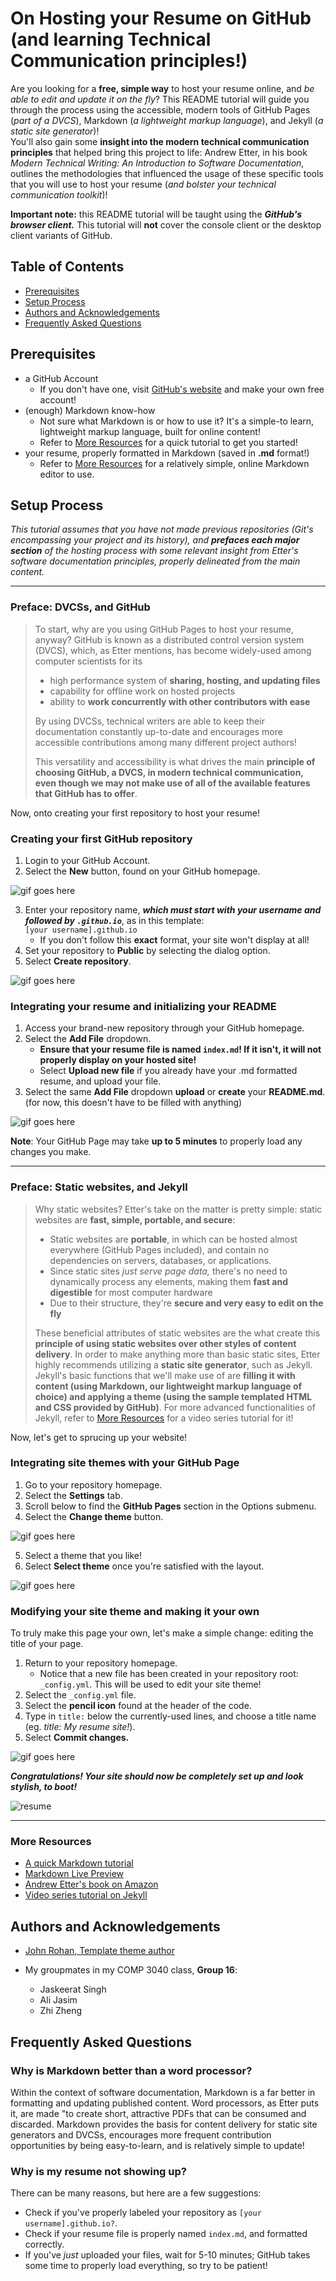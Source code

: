 # On Hosting your Resume on GitHub (and learning Technical Communication principles!)

Are you looking for a **free, simple way** to host your resume online, and *be able to edit and update it on the fly*? This README tutorial will guide you through the process using the accessible, modern tools of GitHub Pages (*part of a DVCS*), Markdown (*a lightweight markup language*), and Jekyll (*a static site generator*)!  
You'll also gain some **insight into the modern technical communication principles** that helped bring this project to life: Andrew Etter, in his book *Modern Technical Writing: An Introduction to Software Documentation*, outlines the methodologies that influenced the usage of these specific tools that you will use to host your resume (*and bolster your technical communication toolkit*)! 

**Important note:** this README tutorial will be taught using the ***GitHub's browser client.*** This tutorial will **not** cover the console client or the desktop client variants of GitHub.

## Table of Contents
* [Prerequisites](#prerequisites)
* [Setup Process](#setup-process)
* [Authors and Acknowledgements](#authors-and-acknowledgements)
* [Frequently Asked Questions](#frequently-asked-questions)

## Prerequisites

* a GitHub Account
    * If you don't have one, visit [GitHub's website](https://github.com/) and make your own free account!
* (enough) Markdown know-how
    * Not sure what Markdown is or how to use it? It's a simple-to learn, lightweight markup language, built for online content!
    * Refer to [More Resources](#more-resources) for a quick tutorial to get you started!
* your resume, properly formatted in Markdown (saved in **.md** format!)
    * Refer to [More Resources](#more-resources) for a relatively simple, online Markdown editor to use.

## Setup Process
*This tutorial assumes that you have not made previous repositories (Git's encompassing your project and its history), and **prefaces each major section** of the hosting process with some relevant insight from Etter's software documentation principles, properly delineated from the main content.*

---

### Preface: DVCSs, and GitHub
> To start, why are you using GitHub Pages to host your resume, anyway? GitHub is known as a distributed control version system (DVCS), which, as Etter mentions, has become widely-used among computer scientists for its 
> * high performance system of **sharing, hosting, and updating files**
> * capability for offline work on hosted projects 
> * ability to **work concurrently with other contributors with ease**
>
> By using DVCSs, technical writers are able to keep their documentation constantly up-to-date and encourages more accessible contributions among many different project authors! 
>
>This versatility and accessibility is what drives the main **principle of choosing GitHub, a DVCS, in modern technical communication, even though we may not make use of all of the available features that GitHub has to offer**. 

Now, onto creating your first repository to host your resume!


### Creating your first GitHub repository
1. Login to your GitHub Account.
2. Select the **New** button, found on your GitHub homepage. 

![gif goes here]() 

3. Enter your repository name, ***which must start with your username and followed by `.github.io`***, as in this template:  
    `[your username].github.io`  
    * If you don't follow this **exact** format, your site won't display at all!
4. Set your repository to **Public** by selecting the dialog option.
5. Select **Create repository**.

![gif goes here]() 


### Integrating your resume and initializing your README
1. Access your brand-new repository through your GitHub homepage.
2. Select the **Add File** dropdown.
    * **Ensure that your resume file is named `index.md`! If it isn't, it will not properly display on your hosted site!**
    * Select **Upload new file** if you already have your .md formatted resume, and upload your file.
3. Select the same **Add File** dropdown **upload** or **create** your **README.md**. (for now, this doesn't have to be filled with anything)

![gif goes here]() 

**Note**: Your GitHub Page may take **up to 5 minutes** to properly load any changes you make. 


---

### Preface: Static websites, and Jekyll
> Why static websites? Etter's take on the matter is pretty simple: static websites are **fast, simple, portable, and secure**: 
> * Static websites are **portable**, in which can be hosted almost everywhere (GitHub Pages included), and contain no dependencies on servers, databases, or applications. 
> * Since static sites *just serve page data,* there's no need to dynamically process any elements, making them **fast and digestible** for most computer hardware
> * Due to their structure, they're **secure and very easy to edit on the fly**
>
> These beneficial attributes of static websites are the what create this **principle of using static websites over other styles of content delivery**. In order to make anything more than basic static sites, Etter highly recommends utilizing a **static site generator**, such as Jekyll. Jekyll's basic functions that we'll make use of are **filling it with content (using Markdown, our lightweight markup language of choice) and applying a theme (using the sample templated HTML and CSS provided by GitHub)**. For more advanced functionalities of Jekyll, refer to [More Resources](#more-resources) for a video series tutorial for it!

Now, let's get to sprucing up your website!


### Integrating site themes with your GitHub Page
1. Go to your repository homepage.
2. Select the **Settings** tab.
3. Scroll below to find the **GitHub Pages** section in the Options submenu.
4. Select the **Change theme** button.

![gif goes here]() 

5. Select a theme that you like!
6. Select **Select theme** once you're satisfied with the layout.

![gif goes here]() 

### Modifying your site theme and making it your own
To truly make this page your own, let's make a simple change: editing the title of your page.
1. Return to your repository homepage.
   * Notice that a new file has been created in your repository root: `_config.yml`. This will be used to edit your site theme!
2. Select the `_config.yml` file.
3. Select the **pencil icon** found at the header of the code.
4. Type in `title:` below the currently-used lines, and choose a title name (eg. *title: My resume site!*).
5. Select **Commit changes.**

![gif goes here]() 

***Congratulations! Your site should now be completely set up and look stylish, to boot!***

![resume](https://github.com/Neppington/neppington.github.io/blob/main/resume.gif)

---

### More Resources
* [A quick Markdown tutorial](https://markdowntutorial.com)
* [Markdown Live Preview](https://markdownlivepreview.com/)
* [Andrew Etter's book on Amazon](https://www.amazon.ca/Modern-Technical-Writing-Introduction-Documentation-ebook/dp/B01A2QL9SS)
* [Video series tutorial on Jekyll](https://www.youtube.com/playlist?list=PLLAZ4kZ9dFpOPV5C5Ay0pHaa0RJFhcmcB)

## Authors and Acknowledgements
* [John Rohan, Template theme author](https://twitter.com/jonrohan/)

* My groupmates in my COMP 3040 class, **Group 16**:
   * Jaskeerat Singh
   * Ali Jasim
   * Zhi Zheng

## Frequently Asked Questions

### Why is Markdown better than a word processor?
Within the context of software documentation, Markdown is a far better in formatting and updating published content. Word processors, as Etter puts it, are made "to create short, attractive PDFs that can be consumed and discarded. Markdown provides the basis for content delivery for static site generators and DVCSs, encourages more frequent contribution opportunities by being easy-to-learn, and is relatively simple to update!
### Why is my resume not showing up?
There can be many reasons, but here are a few suggestions:
   * Check if you've properly labeled your repository as `[your username].github.io?`.
   * Check if your resume file is properly named `index.md`, and formatted correctly.
   * If you've *just* uploaded your files, wait for 5-10 minutes; GitHub takes some time to properly load everything, so try to be patient!
